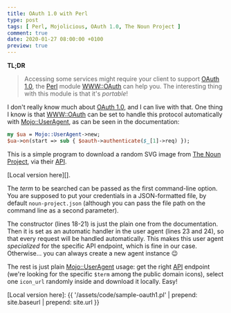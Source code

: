 ```yaml
---
title: OAuth 1.0 with Perl
type: post
tags: [ Perl, Mojolicious, OAuth 1.0, The Noun Project ]
comment: true
date: 2020-01-27 08:00:00 +0100
preview: true
---
```


**TL;DR**

> Accessing some services might require your client to support [OAuth
> 1.0][], the [Perl][] module [WWW::OAuth][] can help you. The interesting
> thing with this module is that it's *portable*!

I don't really know much about [OAuth 1.0][], and I can live with that. One
thing I know is that [WWW::OAuth][] can be set to handle this protocol
automatically with [Mojo::UserAgent][], as can be seen in the documentation:

```perl
my $ua = Mojo::UserAgent->new;
$ua->on(start => sub { $oauth->authenticate($_[1]->req) });
```

This is a simple program to download a random SVG image from [The Noun
Project][], via their [API][].

<script src="https://gitlab.com/polettix/notechs/snippets/1933476.js"></script>

[Local version here][].

The *term* to be searched can be passed as the first command-line option.
You are supposed to put your credentials in a JSON-formatted file, by
default `noun-project.json` (although you can pass the file path on the
command line as a second parameter).

The constructor (lines 18-21) is just the plain one from the documentation.
Then it is set as an automatic handler in the user agent (lines 23 and 24),
so that every request will be handled automatically. This makes this user
agent *specialized* for the specific API endpoint, which is fine in our
case. Otherwise... you can always create a new agent instance 😉

The rest is just plain [Mojo::UserAgent][] usage: get the right [API][]
endpoint (we're looking for the specific `$term` among the public domain
icons), select one `icon_url` randomly inside and download it locally. Easy!

[OAuth 1.0]: https://tools.ietf.org/html/rfc5849
[Perl]: https://www.perl.org/
[WWW::OAuth]: https://metacpan.org/pod/WWW::OAuth
[Mojo::UserAgent]: https://metacpan.org/pod/Mojo::UserAgent
[The Noun Project]: https://thenounproject.com/
[API]: https://api.thenounproject.com/
[Local version here]: {{ '/assets/code/sample-oauth1.pl' | prepend: site.baseurl | prepend: site.url }}
